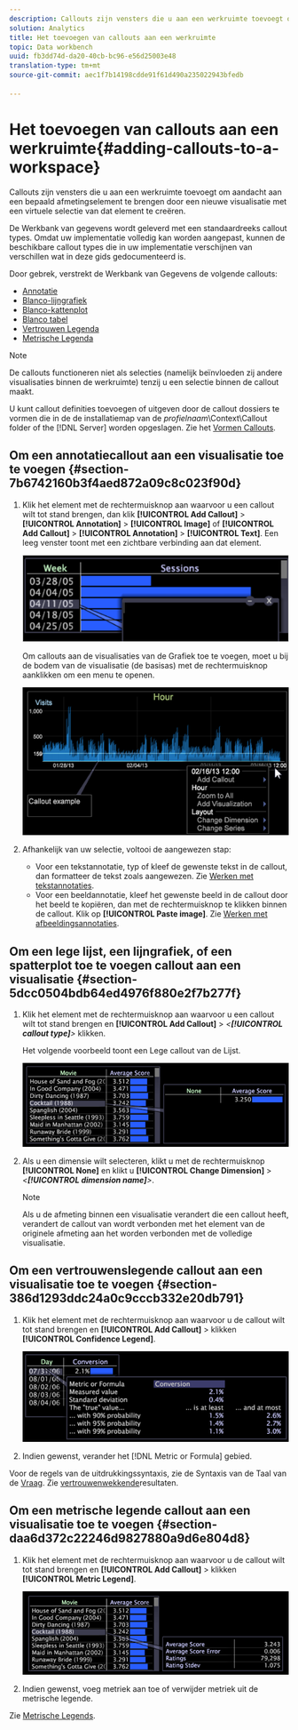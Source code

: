 ```yaml
---
description: Callouts zijn vensters die u aan een werkruimte toevoegt om aandacht aan een bepaald afmetingselement te brengen door een nieuwe visualisatie met een virtuele selectie van dat element te creëren.
solution: Analytics
title: Het toevoegen van callouts aan een werkruimte
topic: Data workbench
uuid: fb3dd74d-da20-40cb-bc96-e56d25003e48
translation-type: tm+mt
source-git-commit: aec1f7b14198cdde91f61d490a235022943bfedb

---
```



# Het toevoegen van callouts aan een werkruimte{#adding-callouts-to-a-workspace}

Callouts zijn vensters die u aan een werkruimte toevoegt om aandacht aan een bepaald afmetingselement te brengen door een nieuwe visualisatie met een virtuele selectie van dat element te creëren.

De Werkbank van gegevens wordt geleverd met een standaardreeks callout types. Omdat uw implementatie volledig kan worden aangepast, kunnen de beschikbare callout types die in uw implementatie verschijnen van verschillen wat in deze gids gedocumenteerd is.

Door gebrek, verstrekt de Werkbank van Gegevens de volgende callouts:

* [Annotatie](../../../home/c-get-started/c-vis/c-call-wkspc.md#section-7b6742160b3f4aed872a09c8c023f90d)
* [Blanco-lijngrafiek](../../../home/c-get-started/c-vis/c-call-wkspc.md#section-5dcc0504bdb64ed4976f880e2f7b277f)
* [Blanco-kattenplot](../../../home/c-get-started/c-vis/c-call-wkspc.md#section-5dcc0504bdb64ed4976f880e2f7b277f)
* [Blanco tabel](../../../home/c-get-started/c-vis/c-call-wkspc.md#section-5dcc0504bdb64ed4976f880e2f7b277f)
* [Vertrouwen Legenda](../../../home/c-get-started/c-vis/c-call-wkspc.md#section-386d1293ddc24a0c9cccb332e20db791)
* [Metrische Legenda](../../../home/c-get-started/c-vis/c-call-wkspc.md#section-daa6d372c22246d9827880a9d6e804d8)

>[!NOTE]
>
>De callouts functioneren niet als selecties (namelijk beïnvloeden zij andere visualisaties binnen de werkruimte) tenzij u een selectie binnen de callout maakt.

U kunt callout definities toevoegen of uitgeven door de callout dossiers te vormen die in de de installatiemap van de *profielnaam*\Context\Callout folder of the [!DNL Server] worden opgeslagen. Zie het [Vormen Callouts](../../../home/c-get-started/c-intf-anlys-ftrs/c-config-callouts.md#concept-f6e91e172f5e4c009245c9c549beb76a).

## Om een annotatiecallout aan een visualisatie toe te voegen {#section-7b6742160b3f4aed872a09c8c023f90d}

1. Klik het element met de rechtermuisknop aan waarvoor u een callout wilt tot stand brengen, dan klik **[!UICONTROL Add Callout]** > **[!UICONTROL Annotation]** > **[!UICONTROL Image]** of **[!UICONTROL Add Callout]** > **[!UICONTROL Annotation]** > **[!UICONTROL Text]**. Een leeg venster toont met een zichtbare verbinding aan dat element.

   ![](assets/client-call.png)

   Om callouts aan de visualisaties van de Grafiek toe te voegen, moet u bij de bodem van de visualisatie (de basisas) met de rechtermuisknop aanklikken om een menu te openen.

   ![](assets/visualization_callout_linegraph.png)

1. Afhankelijk van uw selectie, voltooi de aangewezen stap:

   * Voor een tekstannotatie, typ of kleef de gewenste tekst in de callout, dan formatteer de tekst zoals aangewezen. Zie [Werken met tekstannotaties](../../../home/c-get-started/c-analysis-vis/c-annots/c-text-annots.md#concept-55b4aa3e0c58470b8e3c9d452e12a777).
   * Voor een beeldannotatie, kleef het gewenste beeld in de callout door het beeld te kopiëren, dan met de rechtermuisknop te klikken binnen de callout. Klik op **[!UICONTROL Paste image]**. Zie [Werken met afbeeldingsannotaties](../../../home/c-get-started/c-analysis-vis/c-annots/c-image-annots.md#concept-02081ed7d91c4fdcb8fc863f2a51c962).

## Om een lege lijst, een lijngrafiek, of een spatterplot toe te voegen callout aan een visualisatie {#section-5dcc0504bdb64ed4976f880e2f7b277f}

1. Klik het element met de rechtermuisknop aan waarvoor u een callout wilt tot stand brengen en **[!UICONTROL Add Callout]** > *&lt;**[!UICONTROL callout type]**>* klikken.

   Het volgende voorbeeld toont een Lege callout van de Lijst.

   ![](assets/vis_callout_blank_bar_graph.png)

1. Als u een dimensie wilt selecteren, klikt u met de rechtermuisknop **[!UICONTROL None]** en klikt u **[!UICONTROL Change Dimension]** > *&lt;**[!UICONTROL dimension name]**>*.

   >[!NOTE]
   >
   >Als u de afmeting binnen een visualisatie verandert die een callout heeft, verandert de callout van wordt verbonden met het element van de originele afmeting aan het worden verbonden met de volledige visualisatie.

## Om een vertrouwenslegende callout aan een visualisatie toe te voegen {#section-386d1293ddc24a0c9cccb332e20db791}

1. Klik het element met de rechtermuisknop aan waarvoor u de callout wilt tot stand brengen en **[!UICONTROL Add Callout]** > klikken **[!UICONTROL Confidence Legend]**.

   ![](assets/vis_callout_confidenceLegend.png)

1. Indien gewenst, verander het [!DNL Metric or Formula] gebied.

Voor de regels van de uitdrukkingssyntaxis, zie de Syntaxis van de Taal van de [Vraag](../../../home/c-get-started/c-qry-lang-syntx/c-qry-lang-syntx.md#concept-15d1d3f5164a47d49468c5acb7299d9f). Zie [vertrouwenwekkende](../../../home/c-get-started/c-analysis-vis/c-legends/c-conf-leg.md#concept-73db81c2c218427786c04068aa778efd)resultaten.

## Om een metrische legende callout aan een visualisatie toe te voegen {#section-daa6d372c22246d9827880a9d6e804d8}

1. Klik het element met de rechtermuisknop aan waarvoor u de callout wilt tot stand brengen en **[!UICONTROL Add Callout]** > klikken **[!UICONTROL Metric Legend]**.

   ![](assets/vis_callout_metricLegend.png)

1. Indien gewenst, voeg metriek aan toe of verwijder metriek uit de metrische legende.

Zie [Metrische Legends](../../../home/c-get-started/c-analysis-vis/c-legends/c-metric-leg.md#concept-e7195bc8f7844ae295bda3a88b028d5b).

